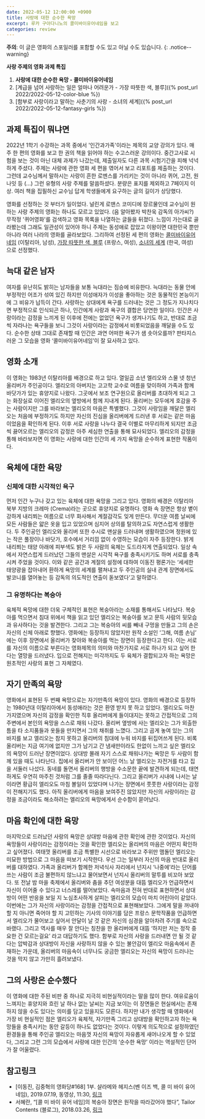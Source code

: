 ```yaml
---
date: 2022-05-12 12:00:00 +0900
title: 사랑에 대한 순수한 욕망
excerpt: 루카 구아다니노의 콜미바이유어네임을 보고
categories: review
---
```


**주의**: 이 글은 영화의 스포일러를 포함할 수도 있고 아닐 수도 있습니다.
{: .notice--warning}

**사랑 주제의 영화 과제 특집**

1. **사랑에 대한 순수한 욕망 - 콜미바이유어네임**
1. [계급을 넘어 사랑하는 일은 얼마나 어려운가 - 가장 따뜻한 색, 블루]({% post_url 2022/2022-05-12-color-blue %})
1. [함부로 사랑이라고 말하는 사춘기의 사랑 - 소녀의 세계]({% post_url 2022/2022-05-12-fantasy-girls %})

## 과제 특집이 뭐냐면

2022년 1학기 수강하는 과목 중에서 '인간과가족'이라는 제목의 교양 강의가 있다.
매주 한 편의 영화를 보고 한 권의 책을 읽어야 하는 수고스러운 강의이다.
중간고사로 시험을 보는 것이 아닌 대체 과제가 나갔는데, 제출일자도 다른 과목
시험기간을 피해 넉넉하게 주셨다. 주제는 사랑에 관한 영화 세 편을 엮어서 보고
리포트를 제출하는 것이다. 그런데 교수님께서 말하시는 사랑이 흔한 로멘스를
가리키는 것이 아니라 퀴어, 고전, 원나잇 등 (...) 그런 유형의 사랑 주제를
말씀하셨다.  분량은 표지를 제외하고 7페이지 이상. 여러 책을 집필하신 교수님
답게 학생들에게 요구하는 글의 길이가 상당했다.

영화를 선정하는 것 부터가 일이었다. 널린게 로맨스 코미디에 장르물인데 교수님이
원하는 사랑 주제의 영화는 하나도 모르고 있었다. (음 알아봤자 박찬욱 감독의
아가씨?) 무작정 '퀴어영화'를 검색하고 영화 목록을 나열하는 글들을 뒤졌다.
느낌이 가는대로 골라봤는데 그래도 일관성이 있어야 하니 주제는 동성애로 잡았고
이왕이면 대한민국 뿐만 아니라 여러 나라의 영화를 골라보았다.  그리하여 선정된
세 편의 영화는
[콜미바이유어네임](https://movie.daum.net/moviedb/main?movieId=109076) (이탈리아, 남성),
[가장 따뜻한 색, 블루](https://movie.daum.net/moviedb/main?movieId=79172) (프랑스, 여성),
[소녀의 세계](https://movie.daum.net/moviedb/main?movieId=103947) (한국, 여성)
으로 선정했다.

## 늑대 같은 남자

여자를 유난히도 밝히는 남자들을 보통 늑대라는 짐승에 비유한다. 늑대라는 동물
안에 부정적인 어조가 섞여 있긴 하지만 이성애자가 이성을 좋아하는 것은 동물적인
본능이기에 그 비유가 납득이 간다. 사랑하는 상대에게 욕구를 드러내는 것은 그
정도가 지나치다면 부정적으로 인식되곤 하나, 인간에게 사랑과 욕구의 결합은
당연한 일이다. 인간은 사랑이라는 감정을 느끼게 된 이후에 전에는 없었던 욕구가
생겨나기도 하고, 반대로 조금씩 자라나는 욕구들을 보니 그것이 사랑이라는
감정에서 비롯되었음을 깨달을 수도 있다. 순수한 상태 그대로 존재할 때 인간은
과연 어떠한 욕구가 샘 솟아오를까? 판타지스러운 그 모습을 영화
‘콜미바이유어네임’이 잘 묘사하고 있다.

## 영화 소개
이 영화는 1983년 이탈리아를 배경으로 하고 있다. 열일곱 소년 엘리오와 스물 넷
청년 올리버가 주인공이다. 엘리오의 아버지는 고고학 교수로 여름을 맞이하여
가족과 함께 바닷가가 있는 휴양지로 나왔다. 그곳에서 보조 연구원으로 올리버를
초대하게 되고 그는 화장실로 이어진 엘리오의 옆방에서 함께 지내게 된다.
올리버는 모두에게 호감을 주는 사람이지만 그를 바라보는 엘리오의 마음은
특별했다. 그것이 사랑임을 깨달은 엘리오는 처음에 부정하기도 하지만 자신의
진심을 올리버에게 드러낸 후 서로는 같은 마음이었음을 확인하게 된다. 이후 서로
사랑을 나누다 결국 이별로 마무리하게 되지만 조금씩 끓어오르는 엘리오의 감정은
아주 세심한 연출을 통해 묘사되었다. 엘리오의 감정을 통해 바라보자면 이 영화는
사랑에 대한 인간의 세 가지 욕망을 순수하게 표현한 작품이다.

## 육체에 대한 욕망

### 신체에 대한 시각적인 욕구
먼저 인간 누구나 갖고 있는 육체에 대한 욕망을 그리고 있다. 영화의 배경은
이탈리아 북부 지방의 크레마 (Crema)라는 곳으로 휴양지로 유명하다. 영화 속
장면은 항상 볕이 강하게 내리쬐는 여름으로 너무 화사해서 계절감각도 잊게
만든다. 무더운 여름 날씨에 모든 사람들은 얇은 옷을 입고 있었으며 심지어 상의를
탈의하고도 자연스럽게 생활한다. 두 주인공인 엘리오와 올리버 또한 수시로 맨살을
드러내며 생활하였으며 정원에 있는 작은 풀장이나 바닷가, 호수에서 거리낌 없이
수영하는 모습이 자주 등장한다. 밝게 내리쬐는 태양 아래에 피부색도 밝은 두
사람의 육체는 도드라지게 연출되었다. 일상 속에서 자연스럽게 드러났던 그들의
맨살은 시각적 욕구를 충족시키기도 하며 서로를 충족시켜 주었을 것이다. 이와
같은 공간과 계절의 설정에 대하여 이동진 평론가는 ‘세세한 태양광을 잡아내어
환하게 욕망의 세계를 펼쳐내고 두 주인공의 실내 관계 장면에서도 발코니를
열어놓는 등 감독의 의도적인 연출이 돋보였다’고 말하였다.

### 그 유명하다는 복숭아
육체적 욕망에 대한 더욱 구체적인 표현은 복숭아라는 소재를 통해서도 나타났다.
복숭아를 먹으면서 침대 위에서 책을 읽고 있던 엘리오는 복숭아를 보고 문득
사람의 뒷모습과 유사하다는 것을 발견한다. 그리고 그는 복숭아의 씨를 빼내
구멍을 만들고 그의 손은 자신의 신체 아래로 향했다. 영화에는 등장하지 않았지만
원작 소설인 ‘그해, 여름 손님’  에는 이후 장면에서 올리버가 찾아와 복숭아를
먹는 장면이 등장한다고 한다. 이는 서로를 자신의 이름으로 부른다는 영화제목의
의미와 마찬가지로 서로 하나가 되고 싶어 한다는 열망을 드러냈다. 입으로
전해지는 미각까지도 두 육체가 결합되고자 하는 욕망은 원초적인 사랑의 표현 그
자체였다.

## 자기 만족의 욕망
영화에서 표현된 두 번째 욕망으로는 자기만족의 욕망이 있다. 영화의 배경으로
등장하는 1980년대 이탈리아에서 동성애라는 것은 환영 받지 못 하고 있었다.
엘리오도 마찬가지였으며 자신의 감정을 확인한 직후 올리버에게 들이대지는 못하고
간접적으로 그의 주변에서 본인의 욕망을 스스로 채워 나갔다. 올리버 옆방에 사는
엘리오는 그가 외출한 틈을 타 소지품들과 옷들을 만지면서 그의 채취를 느꼈다.
그리고 곱게 놓여 있는 그의 바지를 보고 엘리오는 참지 못하고 올리버의 침대에
누워 바지를 뒤집어쓰게 된다. 비록 올리버는 지금 여기에 없지만 그가 남기고 간
냄새만이라도 한없이 느끼고 싶은 엘리오의 욕망이 드러난 장면이었다. 상대방 몰래
자기 스스로 채워나가는 욕망은 두 사람이 함께 있을 때도 나타난다. 집에서
올리버가 안 보이던 어느 날 엘리오는 자전거를 타고 집을 서둘러 나섰다. 동네를
돌면서 올리버의 행방을 수소문한 끝에 발견하게 되는데, 태연하게도 우연히 마주친
것처럼 그를 졸졸 따라다닌다. 그리고 올리버가 시내에 나서는 날이라면 황급히
엘리오도 마침 볼일이 있었다며 나가는 장면에서 풋풋한 사랑이라는 감정이
전해지기도 했다. 아직 올리버에게 마음을 보여주진 않았지만 자신의 사랑이라는
감정을 조금이라도 해소하려는 엘리오의 욕망에게서 순수함이 묻어났다.

## 마음 확인에 대한 욕망
마지막으로 드러났던 사랑의 욕망은 상대방 마음에 관한 확인에 관한 것이었다.
자신의 욕망들이 사랑이라는 감정이라는 것을 확인한 엘리오는 올리버의 마음은
어떤지 확인하고 싶어졌다. 여태껏 올리버를 조금 특별한 시선으로 바라보고 주위만
맴돌던 엘리오는 미묘한 방법으로 그 마음을 떠보기 시작한다. 우선 그는 일부러
자신의 마음 반대로 올리버를 대하였다. 가족과 올리버가 함께한 저녁식사 자리에서
넌지시 ‘나중에’라는 단어를 쓰는 사람이 조금 불편하지 않느냐고 물어보면서
넌지시 올리버의 말투를 비꼬아 보았다. 또 전날 밤 마을 축제에서 올리버와 춤을
추던 여성분을 대뜸 엘리오가 언급하면서 자신이 이어줄 수 있다고 너스레를
떨어보았다. 속마음과 전혀 반대로 표현하면서 상대방이 어떤 반응을 보일 지
노심초사하게 살피는 엘리오의 모습이 마치 어린아이 같았다. 이번에는 그가 자신의
사랑이라는 감정을 간접적으로 표현해보았다. 그에게 말을 꺼내야 할 지 아니면
죽어야 할 지 고민하는 기사의 이야기를 담은 프랑스 문학작품을 언급하면서
엘리오가 물어보고 싶어서 안달이 날 것 같은 자신의 심경을 알아차려 주기를
속으로 바랬다. 그리고 역사를 매우 잘 안다는 칭찬을 한 올리버에게 대뜸 ‘하지만
저는 정작 중요한 건 모르는걸요’ 라고 대답하기도 했다. 함부로 자신의 사랑을
드러내면 안 될 것 같다는 압박감과 상대방이 자신을 사랑하지 않을 수 있는
불안감이 엘리오 마음속에서 존재하는 가운데, 올리버의 마음속이 너무나도 궁금한
엘리오는 자신의 욕망이 드러나는 것을 막지 않고 가만히 흘려보냈다.

## 그의 사랑은 순수했다
이 영화에 대한 주된 비판 중 하나로 지극히 비현실적이라는 말을 많이 한다.
여유로움이 느껴지는 휴양지와 흐린 날 하나 없는 날씨는 지금 보이는 이 장면들은
현실에서는 존재하지 않을 수도 있다는 의미를 담고 있을지도 모른다. 하지만 내가
생각할 때 영화에서 가장 비 현실적인 점은 엘리오가 육체적, 자기만족 그리고
상대방을 확인하고자 하는 욕망들을 충족시키는 동안 갈등이 하나도 없었다는
것이다. 이렇게 의도적으로 설정하였던 환경들을 통해 주인공 엘리오는 마음껏
자신의 욕망이 자유롭게 새어나오게 할 수 있었다, 그리고 그런 그의 모습에서
사랑에 대한 인간의 ‘순수한 욕망’ 이라는 역설적인 단어가 잘 어울렸다.

## 참고링크

* [이동진, 김중혁의 영화당#168] 1부. 샬라메와 헤지스(벤 이즈 백,
  콜 미 바이 유어 네임), 2019.07.19, 동영상, 11:30,
  [링크](https://youtu.be/H8KK3PoIGOU)
* 서혜란, “[콜 미 바이 유어 네임]의 복숭아 장면은 원작을 따라갔어야 했다”,
  Tailor Contents (블로그), 2018.03.26,
  [링크](http://tailorcontents.com/2018/03/26/vulture20180326/)

